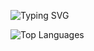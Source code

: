 
![Typing SVG](https://readme-typing-svg.herokuapp.com?color=%2336BCF7&lines=Frontend+Developer;Backend+Developer;Always+Learning)

![Top Languages](https://github-readme-stats.vercel.app/api/top-langs/?username=blakeayye&layout=compact)
